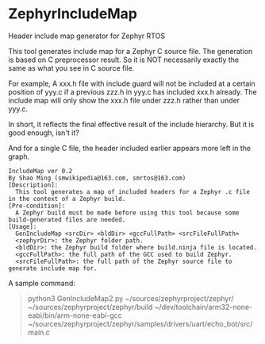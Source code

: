 # ZephyrIncludeMap
Header include map generator for Zephyr RTOS

This tool generates include map for a Zephyr C source file.
The generation is based on C preprocessor result.
So it is NOT necessarily exactly the same as what you see in C source file.

For example, A xxx.h file with include guard will not be included at a certain position
of yyy.c if a previous zzz.h in yyy.c has included xxx.h already.
The include map will only show the xxx.h file under zzz.h rather than under yyy.c.

In short, it reflects the final effective result of the include hierarchy.
But it is good enough, isn't it?

And for a single C file, the header included earlier appears more left in the graph.

```
IncludeMap ver 0.2
By Shao Ming (smwikipedia@163.com, smrtos@163.com)
[Description]:
  This tool generates a map of included headers for a Zephyr .c file in the context of a Zephyr build.
[Pre-condition]:
  A Zephyr build must be made before using this tool because some build-generated files are needed.
[Usage]:
  GenIncludeMap <srcDir> <bldDir> <gccFullPath> <srcFileFullPath>
  <zephyrDir>: the Zephyr folder path.
  <bldDir>: the Zephyr build folder where build.ninja file is located.
  <gccFullPath>: the full path of the GCC used to build Zephyr.
  <srcFileFullPath>: the full path of the Zephyr source file to generate include map for.
```

A sample command:

> python3 GenIncludeMap2.py  ~/sources/zephyrproject/zephyr/ ~/sources/zephyrproject/zephyr/build ~/dev/toolchain/arm32-none-eabi/bin/arm-none-eabi-gcc ~/sources/zephyrproject/zephyr/samples/drivers/uart/echo_bot/src/main.c


